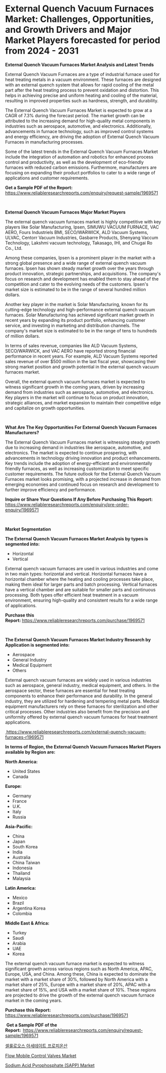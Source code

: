 <p><h1>External Quench Vacuum Furnaces Market: Challenges, Opportunities, and Growth Drivers and Major Market Players forecasted for period from 2024 - 2031</h1></p><p><strong>External Quench Vacuum Furnaces Market Analysis and Latest Trends</strong></p>
<p><p>External Quench Vacuum Furnaces are a type of industrial furnace used for heat treating metals in a vacuum environment. These furnaces are designed with an external quench system that allows for rapid cooling of the metal part after the heat treating process to prevent oxidation and distortion. This helps in achieving precise and uniform heating and cooling of the material, resulting in improved properties such as hardness, strength, and durability.</p><p>The External Quench Vacuum Furnaces Market is expected to grow at a CAGR of 7.3% during the forecast period. The market growth can be attributed to the increasing demand for high-quality metal components in industries such as aerospace, automotive, and electronics. Additionally, advancements in furnace technology, such as improved control systems and energy efficiency, are driving the adoption of External Quench Vacuum Furnaces in manufacturing processes.</p><p>Some of the latest trends in the External Quench Vacuum Furnaces Market include the integration of automation and robotics for enhanced process control and productivity, as well as the development of eco-friendly furnaces with reduced carbon emissions. Furthermore, manufacturers are focusing on expanding their product portfolios to cater to a wide range of applications and customer requirements.</p></p>
<p><strong>Get a Sample PDF of the Report:&nbsp;</strong> <a href="https://www.reliableresearchreports.com/enquiry/request-sample/1969571">https://www.reliableresearchreports.com/enquiry/request-sample/1969571</a></p>
<p>&nbsp;</p>
<p><strong>External Quench Vacuum Furnaces Major Market Players</strong></p>
<p><p>The external quench vacuum furnaces market is highly competitive with key players like Solar Manufacturing, Ipsen, SIMUWU VACUUM FURNACE, VAC AERO, Fours Industriels BMI, SECO/WARWICK, ALD Vacuum Systems, ULVAC, Centorr Vacuum Industries, Gasbarre Products, Shenyang Vaccum Technology, Lakshmi vacuum technology, Takasago, IHI, and Chugai Ro Co., Ltd. </p><p>Among these companies, Ipsen is a prominent player in the market with a strong global presence and a wide range of external quench vacuum furnaces. Ipsen has shown steady market growth over the years through product innovation, strategic partnerships, and acquisitions. The company's focus on research and development has enabled them to stay ahead of the competition and cater to the evolving needs of the customers. Ipsen's market size is estimated to be in the range of several hundred million dollars.</p><p>Another key player in the market is Solar Manufacturing, known for its cutting-edge technology and high-performance external quench vacuum furnaces. Solar Manufacturing has achieved significant market growth in recent years by expanding its product portfolio, enhancing customer service, and investing in marketing and distribution channels. The company's market size is estimated to be in the range of tens to hundreds of million dollars.</p><p>In terms of sales revenue, companies like ALD Vacuum Systems, SECO/WARWICK, and VAC AERO have reported strong financial performance in recent years. For example, ALD Vacuum Systems reported sales revenue of over $500 million in the last fiscal year, showcasing their strong market position and growth potential in the external quench vacuum furnaces market. </p><p>Overall, the external quench vacuum furnaces market is expected to witness significant growth in the coming years, driven by increasing demand from industries such as aerospace, automotive, and electronics. Key players in the market will continue to focus on product innovation, strategic alliances, and market expansion to maintain their competitive edge and capitalize on growth opportunities.</p></p>
<p>&nbsp;</p>
<p><strong>What Are The Key Opportunities For External Quench Vacuum Furnaces Manufacturers?</strong></p>
<p><p>The External Quench Vacuum Furnaces market is witnessing steady growth due to increasing demand in industries like aerospace, automotive, and electronics. The market is expected to continue prospering, with advancements in technology driving innovation and product enhancements. Key trends include the adoption of energy-efficient and environmentally friendly furnaces, as well as increasing customization to meet specific customer requirements. The future outlook for the External Quench Vacuum Furnaces market looks promising, with a projected increase in demand from emerging economies and continued focus on research and development to further improve efficiency and performance.</p></p>
<p><strong>Inquire or Share Your Questions If Any Before Purchasing This Report:</strong> <a href="https://www.reliableresearchreports.com/enquiry/pre-order-enquiry/1969571">https://www.reliableresearchreports.com/enquiry/pre-order-enquiry/1969571</a></p>
<p>&nbsp;</p>
<p><strong>Market Segmentation</strong></p>
<p><strong>The External Quench Vacuum Furnaces Market Analysis by types is segmented into:</strong></p>
<p><ul><li>Horizontal</li><li>Vertical</li></ul></p>
<p><p>External quench vacuum furnaces are used in various industries and come in two main types: horizontal and vertical. Horizontal furnaces have a horizontal chamber where the heating and cooling processes take place, making them ideal for larger parts and batch processing. Vertical furnaces have a vertical chamber and are suitable for smaller parts and continuous processing. Both types offer efficient heat treatment in a vacuum environment, ensuring high-quality and consistent results for a wide range of applications.</p></p>
<p><strong>Purchase this Report:&nbsp;</strong><a href="https://www.reliableresearchreports.com/purchase/1969571">https://www.reliableresearchreports.com/purchase/1969571</a></p>
<p>&nbsp;</p>
<p><strong>The External Quench Vacuum Furnaces Market Industry Research by Application is segmented into:</strong></p>
<p><ul><li>Aerospace</li><li>General Industry</li><li>Medical Equipment</li><li>Others</li></ul></p>
<p><p>External quench vacuum furnaces are widely used in various industries such as aerospace, general industry, medical equipment, and others. In the aerospace sector, these furnaces are essential for heat treating components to enhance their performance and durability. In the general industry, they are utilized for hardening and tempering metal parts. Medical equipment manufacturers rely on these furnaces for sterilization and other critical processes. Other industries also benefit from the precision and uniformity offered by external quench vacuum furnaces for heat treatment applications.</p></p>
<p><a href="https://www.reliableresearchreports.com/external-quench-vacuum-furnaces-r1969571">&nbsp;https://www.reliableresearchreports.com/external-quench-vacuum-furnaces-r1969571</a></p>
<p><strong>In terms of Region, the External Quench Vacuum Furnaces Market Players available by Region are:</strong></p>
<p>
    <p> <strong> North America: </strong>
        <ul>
            <li>United States</li>
            <li>Canada</li>
        </ul>
        </p> 
    <p> <strong> Europe: </strong>
        <ul>
            <li>Germany</li>
            <li>France</li>
            <li>U.K.</li>
            <li>Italy</li>
            <li>Russia</li>
        </ul>
        </p> 
    <p> <strong> Asia-Pacific: </strong>
        <ul>
            <li>China</li>
            <li>Japan</li>
            <li>South Korea</li>
            <li>India</li>
            <li>Australia</li>
            <li>China Taiwan</li>
            <li>Indonesia</li>
            <li>Thailand</li>
            <li>Malaysia</li>
        </ul>
        </p> 
    <p> <strong> Latin America: </strong>
        <ul>
            <li>Mexico</li>
            <li>Brazil</li>
            <li>Argentina Korea</li>
            <li>Colombia</li>
        </ul>
        </p> 
    <p> <strong> Middle East & Africa: </strong>
        <ul>
            <li>Turkey</li>
            <li>Saudi</li>
            <li>Arabia</li>
            <li>UAE</li>
            <li>Korea</li>
        </ul>
    </p>
    </p>
<p><p>The external quench vacuum furnace market is expected to witness significant growth across various regions such as North America, APAC, Europe, USA, and China. Among these, China is expected to dominate the market with a market share of 30%, followed by North America with a market share of 25%, Europe with a market share of 20%, APAC with a market share of 15%, and USA with a market share of 10%. These regions are projected to drive the growth of the external quench vacuum furnace market in the coming years.</p></p>
<p><strong>Purchase this Report: </strong><a href="https://www.reliableresearchreports.com/purchase/1969571">https://www.reliableresearchreports.com/purchase/1969571</a></p>
<p>&nbsp;<strong>Get a Sample PDF of the Report:&nbsp;&nbsp;</strong><a href="https://www.reliableresearchreports.com/enquiry/request-sample/1969571">https://www.reliableresearchreports.com/enquiry/request-sample/1969571</a></p>
<p><strong></strong></p>
<p><p><a href="https://github.com/vss5505pa7z1p/Market-Research-Report-List-1/blob/main/863067941244.md">셀룰로오스 아세테이트 프로피온산</a></p><p><a href="https://github.com/sofayahoo2023/Market-Research-Report-List-4/blob/main/flow-mobile-control-valves-market.md">Flow Mobile Control Valves Market</a></p><p><a href="https://issuu.com/reportprime-2/docs/sodium-acid-pyrophosphate-sapp-market-size-2030.pp">Sodium Acid Pyrophosphate (SAPP) Market</a></p></p>